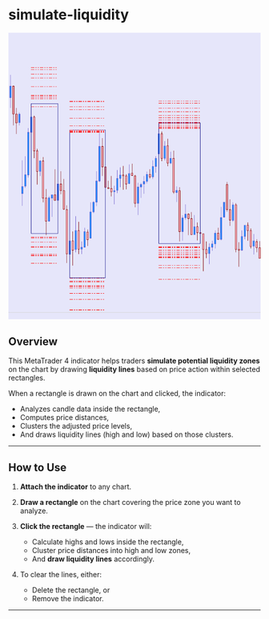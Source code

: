 # simulate-liquidity

![alt text](1.png)

## Overview

This MetaTrader 4 indicator helps traders **simulate potential liquidity zones** on the chart by drawing **liquidity lines** based on price action within selected rectangles.

When a rectangle is drawn on the chart and clicked, the indicator:

* Analyzes candle data inside the rectangle,
* Computes price distances,
* Clusters the adjusted price levels,
* And draws liquidity lines (high and low) based on those clusters.

---


## How to Use

1. **Attach the indicator** to any chart.
2. **Draw a rectangle** on the chart covering the price zone you want to analyze.
3. **Click the rectangle** — the indicator will:

   * Calculate highs and lows inside the rectangle,
   * Cluster price distances into high and low zones,
   * And **draw liquidity lines** accordingly.
4. To clear the lines, either:

   * Delete the rectangle, or
   * Remove the indicator.

---
